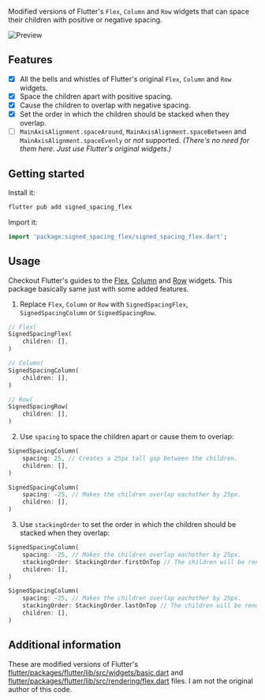 Modified versions of Flutter's `Flex`, `Column` and `Row` widgets that can space their children with positive or negative spacing.

![Preview](https://raw.githubusercontent.com/JakesMD/signed_spacing_flex/main/preview.gif "preview")

## Features

- [x] All the bells and whistles of Flutter's original `Flex`, `Column` and `Row` widgets.
- [x] Space the children apart with positive spacing.
- [x] Cause the children to overlap with negative spacing.
- [x] Set the order in which the children should be stacked when they overlap.
- [ ] `MainAxisAlignment.spaceAround`, `MainAxisAlignment.spaceBetween` and `MainAxisAlignment.spaceEvenly` or *not* supported. *(There's no need for them here. Just use Flutter's original widgets.)*

## Getting started

Install it:
``` dart
flutter pub add signed_spacing_flex
```
Import it:
``` dart
import 'package:signed_spacing_flex/signed_spacing_flex.dart';
```

## Usage

Checkout Flutter's guides to the [Flex](https://api.flutter.dev/flutter/widgets/Flex-class.html), [Column](https://api.flutter.dev/flutter/widgets/Column-class.html) and [Row](https://api.flutter.dev/flutter/widgets/Row-class.html) widgets. This package basically same just with some added features.

1. Replace `Flex`, `Column` or `Row` with `SignedSpacingFlex`, `SignedSpacingColumn` or `SignedSpacingRow`.
``` dart
// Flex(
SignedSpacingFlex(
    children: [],
)

// Column(
SignedSpacingColumn(
    children: [],
)

// Row(
SignedSpacingRow(
    children: [],
)
```
2. Use `spacing` to space the children apart or cause them to overlap:
``` dart
SignedSpacingColumn(
    spacing: 25, // Creates a 25px tall gap between the children.
    children: [],
)

SignedSpacingColumn(
    spacing: -25, // Makes the children overlap eachother by 25px.
    children: [],
)
```
3. Use `stackingOrder` to set the order in which the children should be stacked when they overlap:
``` dart
SignedSpacingColumn(
    spacing: -25, // Makes the children overlap eachother by 25px.
    stackingOrder: StackingOrder.firstOnTop // The children will be rendered first to last - top to bottom.
    children: [],
)

SignedSpacingColumn(
    spacing: -25, // Makes the children overlap eachother by 25px.
    stackingOrder: StackingOrder.lastOnTop // The children will be rendered first to last - bottom to top.
    children: [],
)
```


## Additional information

These are modified versions of Flutter's [flutter/packages/flutter/lib/src/widgets/basic.dart](https://github.com/flutter/flutter/blob/master/packages/flutter/lib/src/widgets/basic.dart) and [flutter/packages/flutter/lib/src/rendering/flex.dart](https://github.com/flutter/flutter/blob/master/packages/flutter/lib/src/rendering/flex.dart) files.
I am not the original author of this code.

